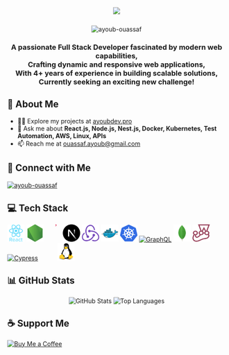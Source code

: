 <h1 align="center"> <img src="https://readme-typing-svg.demolab.com/?lines=Hi👋, I'm Ayoub OUASSAF;A Full Stack Developer!;Crafting Ideas with Code 💻&font=Fira%20Code&center=true&width=440&height=50&duration=3000&pause=1000"> </h1> <p align="center"> <img src="https://komarev.com/ghpvc/?username=ayoub-ouassaf&label=Profile%20Views&color=0e75b6&style=flat" alt="ayoub-ouassaf" /> </p> <h3 align="center"> A passionate Full Stack Developer fascinated by modern web capabilities, <br/> Crafting dynamic and responsive web applications, <br/> With 4+ years of experience in building scalable solutions, <br/> Currently seeking an exciting new challenge! </h3>
<h2 align="left">🌟 About Me</h2> <ul> <li>👨‍💻 Explore my projects at <a href="https://ayoubdev.pro">ayoubdev.pro</a></li> <li>💬 Ask me about <strong>React.js, Node.js, Nest.js, Docker, Kubernetes, Test Automation, AWS, Linux, APIs</strong></li> <li>📫 Reach me at <a href="mailto:ouassaf.ayoub@gmail.com">ouassaf.ayoub@gmail.com</a></li> </ul>
<h2 align="left">🔗 Connect with Me</h2> <p align="left"> <a href="https://linkedin.com/in/ouassaf-ayoub" target="_blank"><img align="center" src="https://raw.githubusercontent.com/rahuldkjain/github-profile-readme-generator/master/src/images/icons/Social/linked-in-alt.svg" alt="ayoub-ouassaf" height="30" width="40" /></a> </p>
<h2 align="left">💻 Tech Stack</h2> <p align="left"> <a href="https://reactjs.org/" target="_blank" rel="noreferrer"><img src="https://raw.githubusercontent.com/devicons/devicon/master/icons/react/react-original-wordmark.svg" alt="React.js" width="40" height="40"/></a> <a href="https://nodejs.org/" target="_blank" rel="noreferrer"><img src="https://raw.githubusercontent.com/devicons/devicon/master/icons/nodejs/nodejs-original.svg" alt="Node.js" width="40" height="40"/></a> <a href="https://nestjs.com/" target="_blank" rel="noreferrer"> <svg xmlns="http://www.w3.org/2000/svg" viewBox="0 0 128 128" height="40" width="40"><path fill="#DF234F" d="M75.4.3c-.9 0-1.8.2-2.6.5 1.7 1.1 2.6 2.6 3.1 4.3 0 .2.1.4.1.6 0 .2.1.4.1.6.1 2.9-.8 3.3-1.4 5-1 2.2-.7 4.6.5 6.5.1.2.2.5.4.7-1.3-8.4 5.7-9.6 7-12.2.1-2.3-1.8-3.8-3.3-4.9C77.8.5 76.6.3 75.4.3zm...</path></svg> </a> <a href="https://nextjs.org/" target="_blank" rel="noreferrer"><img src="https://raw.githubusercontent.com/devicons/devicon/master/icons/nextjs/nextjs-original.svg" alt="Next.js" width="40" height="40"/></a> <a href="https://redux.js.org/" target="_blank" rel="noreferrer"><img src="https://raw.githubusercontent.com/devicons/devicon/master/icons/redux/redux-original.svg" alt="Redux" width="40" height="40"/></a> <a href="https://www.docker.com/" target="_blank" rel="noreferrer"><img src="https://raw.githubusercontent.com/devicons/devicon/master/icons/docker/docker-original.svg" alt="Docker" width="40" height="40"/></a> <a href="https://kubernetes.io/" target="_blank" rel="noreferrer"><img src="https://raw.githubusercontent.com/devicons/devicon/master/icons/kubernetes/kubernetes-plain.svg" alt="Kubernetes" width="40" height="40"/></a> <a href="https://graphql.org/" target="_blank" rel="noreferrer"><img src="https://www.vectorlogo.zone/logos/graphql/graphql-icon.svg" alt="GraphQL" width="40" height="40"/></a> <a href="https://www.mongodb.com/" target="_blank" rel="noreferrer"><img src="https://raw.githubusercontent.com/devicons/devicon/master/icons/mongodb/mongodb-original.svg" alt="MongoDB" width="40" height="40"/></a> <a href="https://jestjs.io/" target="_blank" rel="noreferrer"><img src="https://raw.githubusercontent.com/devicons/devicon/master/icons/jest/jest-plain.svg" alt="Jest" width="40" height="40"/></a> <a href="https://www.cypress.io/" target="_blank" rel="noreferrer"><img src="https://avatars.githubusercontent.com/u/8908513?s=200&v=4" alt="Cypress" width="40" height="40"/></a> <a href="https://aws.amazon.com/" target="_blank" rel="noreferrer"> <svg viewBox="0 0 128 128" height="40" width="40" xmlns="http://www.w3.org/2000/svg"><path fill="#252f3e" d="M36.379 53.64c0...</path></svg> </a> <a href="https://www.linux.org/" target="_blank" rel="noreferrer"><img src="https://raw.githubusercontent.com/devicons/devicon/master/icons/linux/linux-original.svg" alt="Linux" width="40" height="40"/></a> </p>
<h2 align="left">📊 GitHub Stats</h2> <p align="center"> <img src="https://github-readme-stats.vercel.app/api?username=ayoub-ouassaf&show_icons=true&theme=radical" alt="GitHub Stats" /> <img src="https://github-readme-stats.vercel.app/api/top-langs/?username=ayoub-ouassaf&layout=compact&theme=radical" alt="Top Languages" /> </p>
<h2 align="left">☕ Support Me</h2> <p> <a href="https://buymeacoffee.com/ouassafayoub" target="_blank"> <img src="https://cdn.buymeacoffee.com/buttons/v2/default-yellow.png" height="50" width="210" alt="Buy Me a Coffee" /> </a> </p>
